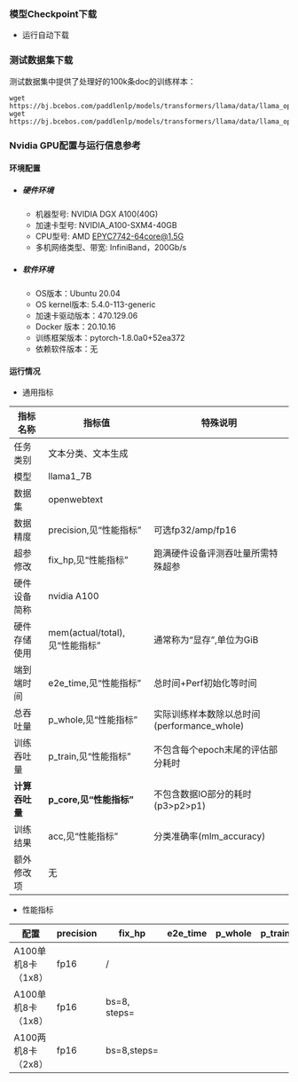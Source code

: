 ### 模型Checkpoint下载
* 运行自动下载


### 测试数据集下载
测试数据集中提供了处理好的100k条doc的训练样本：
```
wget https://bj.bcebos.com/paddlenlp/models/transformers/llama/data/llama_openwebtext_100k_ids.npy
wget https://bj.bcebos.com/paddlenlp/models/transformers/llama/data/llama_openwebtext_100k_idx.npz
```

### Nvidia GPU配置与运行信息参考
#### 环境配置
- ##### 硬件环境
    - 机器型号: NVIDIA DGX A100(40G) 
    - 加速卡型号: NVIDIA_A100-SXM4-40GB
    - CPU型号: AMD EPYC7742-64core@1.5G
    - 多机网络类型、带宽: InfiniBand，200Gb/s
- ##### 软件环境
   - OS版本：Ubuntu 20.04
   - OS kernel版本: 5.4.0-113-generic     
   -  加速卡驱动版本：470.129.06
   - Docker 版本：20.10.16
   - 训练框架版本：pytorch-1.8.0a0+52ea372
   - 依赖软件版本：无

#### 运行情况

* 通用指标

| 指标名称       | 指标值                         | 特殊说明                                    |
| -------------- | ------------------------------ | ------------------------------------------- |
| 任务类别       | 文本分类、文本生成             |                                             |
| 模型           | llama1_7B                    |                                             |
| 数据集         | openwebtext              |                                             |
| 数据精度       | precision,见“性能指标”         | 可选fp32/amp/fp16                           |
| 超参修改       | fix_hp,见“性能指标”            | 跑满硬件设备评测吞吐量所需特殊超参          |
| 硬件设备简称   | nvidia A100                    |                                             |
| 硬件存储使用   | mem(actual/total),见“性能指标” | 通常称为“显存”,单位为GiB                    |
| 端到端时间     | e2e_time,见“性能指标”          | 总时间+Perf初始化等时间                     |
| 总吞吐量       | p_whole,见“性能指标”           | 实际训练样本数除以总时间(performance_whole) |
| 训练吞吐量     | p_train,见“性能指标”           | 不包含每个epoch末尾的评估部分耗时           |
| **计算吞吐量** | **p_core,见“性能指标”**        | 不包含数据IO部分的耗时(p3>p2>p1)            |
| 训练结果       | acc,见“性能指标”               | 分类准确率(mlm_accuracy)                    |
| 额外修改项     | 无                             |                                             |

* 性能指标

| 配置                | precision | fix_hp           | e2e_time | p_whole | p_train | p_core | ppl   | mem       |
| ------------------- | --------- | ---------------- | -------- | ------- | ------- | ------ | ----- | --------- |
| A100单机8卡（1x8）  | fp16      | /                |    |      |     |    |   |  |
| A100单机8卡（1x8）  | fp16      | bs=8, steps=  |    |    |    |   |  |  |
| A100两机8卡（2x8） | fp16      | bs=8,steps= |          |    |   |   |       | |